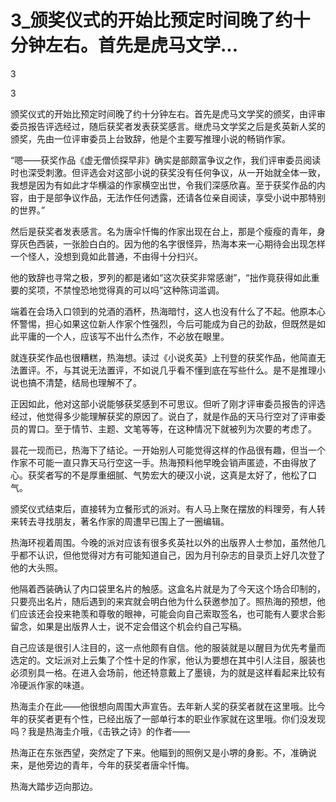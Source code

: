 # 3_颁奖仪式的开始比预定时间晚了约十分钟左右。首先是虎马文学...

3

3

颁奖仪式的开始比预定时间晚了约十分钟左右。首先是虎马文学奖的颁奖，由评审委员报告评选经过，随后获奖者发表获奖感言。继虎马文学奖之后是炙英新人奖的颁奖，先由一位评审委员上台致辞，他是个主要写推理小说的畅销作家。

“嗯——获奖作品《虚无僧侦探早非》确实是部颇富争议之作，我们评审委员阅读时也深受刺激。但评选会对这部小说的获奖没有任何争议，从一开始就全体一致，我想是因为有如此才华横溢的作家横空出世，令我们深感欣喜。至于获奖作品的内容，由于是部争议作品，无法作任何透露，还请各位亲自阅读，享受小说中那特别的世界。”

然后是获奖者发表感言。名为唐伞忏悔的作家出现在台上，那是个瘦瘦的青年，身穿灰色西装，一张脸白白的。因为他的名字很怪异，热海本来一心期待会出现怎样一个怪人，没想到竟如此普通，不由得十分扫兴。

他的致辞也寻常之极，罗列的都是诸如“这次获奖非常感谢”，“拙作竟获得如此重要的奖项，不禁惶恐地觉得真的可以吗”这种陈词滥调。

端着在会场入口领到的兑酒的酒杯，热海暗忖，这人也没有什么了不起。他原本心怀警惕，担心如果这位新人作家个性强烈，今后可能成为自己的劲敌，但既然是如此平庸的一个人，应该写不出什么杰作，不必放在眼里。

就连获奖作品也很糟糕，热海想。读过《小说炙英》上刊登的获奖作品，他简直无法置评。不，与其说无法置评，不如说几乎看不懂到底在写些什么。是不是推理小说也搞不清楚，结局也理解不了。

正因如此，他对这部小说能够获奖感到不可思议。但听了刚才评审委员报告的评选经过，他觉得多少能理解获奖的原因了。说白了，就是作品的天马行空对了评审委员的胃口。至于情节、主题、文笔等等，在这种情况下就被列为次要的考虑了。

昙花一现而已，热海下了结论。一开始别人可能觉得这样的作品很有趣，但当一个作家不可能一直只靠天马行空这一手。热海预料他早晚会销声匿迹，不由得放了心。获奖者写的不是厚重细腻、气势宏大的硬汉小说，这真是太好了，他松了口气。

颁奖仪式结束后，直接转为立餐形式的派对。有人马上聚在摆放的料理旁，有人转来转去寻找朋友，著名作家的周遭早已围上了一圈编辑。

热海环视着周围。今晚的派对应该有很多炙英社以外的出版界人士参加，虽然他几乎都不认识，但他觉得对方有可能知道自己，因为月刊杂志的目录页上好几次登了他的大头照。

他隔着西装确认了内口袋里名片的触感。这盒名片就是为了今天这个场合印制的，只要亮出名片，随后遇到的来宾就会明白他为什么获邀参加了。照热海的预想，他们应该还会投来艳羡和尊敬的眼神，可能会向自己索取签名，也可能有人要求合影留念，如果是出版界人士，说不定会借这个机会约自己写稿。

自己应该是很引人注目的，这一点他颇有自信。他的服装就是以醒目为优先考量而选定的。文坛派对上云集了个性十足的作家，他认为要想在其中引人注目，服装也必须别具一格。在进入会场前，他还特意戴上了墨镜，为的就是这样看起来比较有冷硬派作家的味道。

热海圭介在此——他很想向周围大声宣告。去年新人奖的获奖者就在这里哦。比今年的获奖者更有个性，已经出版了一部单行本的职业作家就在这里哦。你们没发现吗？我是热海圭介哦，《击铁之诗》的作者——

热海正在东张西望，突然定了下来。他瞄到的照例又是小堺的身影。不，准确说来，是他旁边的青年，今年的获奖者唐伞忏悔。

热海大踏步迈向那边。
